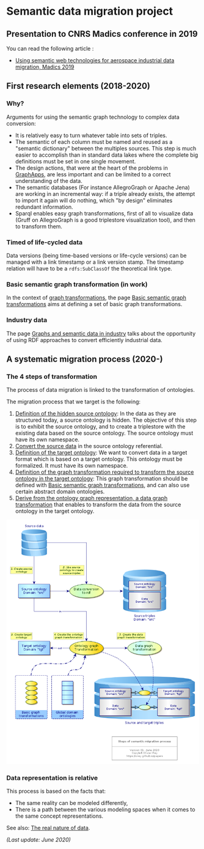 # Semantic data migration project

## Presentation to CNRS Madics conference in 2019

You can read the following article :

  * [Using semantic web technologies for aerospace industrial data migration, Madics 2019](../semantic/data-migration.md)

## First research elements (2018-2020)

### Why?

Arguments for using the semantic graph technology to complex data conversion:

  * It is relatively easy to turn whatever table into sets of triples.
  * The semantic of each column must be named and reused as a "semantic dictionary" between the multiples sources. This step is much easier to accomplish than in standard data lakes where the complete big definitions must be set in one single movement.
  * The design actions, that were at the heart of the problems in [GraphApps](graphapps.md), are less important and can be limited to a correct understanding of the data.
  * The semantic databases (For instance AllegroGraph or Apache Jena) are working in an incremental way: if a triple already exists, the attempt to import it again will do nothing, which "by design" eliminates redundant information.
  * Sparql enables easy graph transformations, first of all to visualize data (Gruff on AllegroGraph is a good triplestore visualization tool), and then to transform them.

### Timed of life-cycled data

Data versions (being time-based versions or life-cycle versions) can be managed with a link timestamp or a link version stamp. The timestamp relation will have to be a ```rdfs:SubClassOf``` the theoretical link type.

### Basic semantic graph transformation (in work)

In the context of [graph transformations](graph-transfo.md), the page [Basic semantic graph transformations](basic-semantic-graph-transformations.md) aims at defining a set of basic graph transformations.

### Industry data

The page [Graphs and semantic data in industry](industry-data.md) talks about the opportunity of using RDF approaches to convert efficiently industrial data.

## A systematic migration process (2020-)

### The 4 steps of transformation

The process of data migration is linked to the transformation of ontologies.

The migration process that we target is the following:

 1. <u>Definition of the hidden source ontology</u>: In the data as they are structured today, a source ontology is hidden. The objective of this step is to exhibit the source ontology, and to create a triplestore with the existing data based on the source ontology. The source ontology must have its own namespace.
 2. <u>Convert the source data</u> in the source ontology referential.
 3. <u>Definition of the target ontology</u>: We want to convert data in a target format which is based on a target ontology. This ontology must be formalized. It must have its own namespace.
 3. <u>Definition of the graph transformation required to transform the source ontology in the target ontology</u>: This graph transformation should be defined with [Basic semantic graph transformations](basic-semantic-graph-transformations.md), and can also use certain abstract domain ontologies.
 5. <u>Derive from the ontology graph representation, a data graph transformation</u> that enables to transform the data from the source ontology in the target ontology.

![Steps of data migration](../yed/semantic-migration-process.png)

### Data representation is relative

This process is based on the facts that:

  * The same reality can be modeled differently,
  * There is a path between the various modeling spaces when it comes to the same concept representations.

See also: [The real nature of data](../articles/data-interop.md).

*(Last update: June 2020)*

